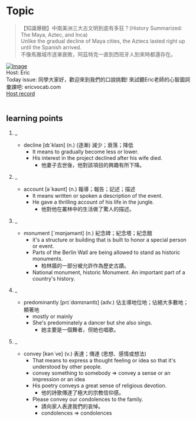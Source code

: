 # Topic

> 【知識爆棚】中南美洲三大古文明到底有多狂？(History Summarized: The Maya, Aztec, and Inca) <br>
> Unlike the gradual decline of Maya cities, the Aztecs lasted right up until the Spanish arrived. <br>
> 不像馬雅城市逐漸衰敗，阿茲特克一直到西班牙人到來時都還存在。 <br>

[![Image](https://cdn.voicetube.com/assets/thumbnails/uC0PgqB-XuE.jpg)](https://www.youtube.com/embed/uC0PgqB-XuE?rel=0&showinfo=0&cc_load_policy=0&controls=1&autoplay=1&iv_load_policy=3&playsinline=1&wmode=transparent&start=497&end=503&enablejsapi=1&origin=https://tw.voicetube.com&widgetid=1)<br>
Host: Eric
<br>Today issue: 同學大家好，歡迎來到我們的口說挑戰! 來試聽Eric老師的心智圖詞彙課吧: ericvocab.com
<br>
[Host record](https://cdn.voicetube.com/tmp/everyday_records/yangec/3130.mp3)
<br><br>
## learning points
1. _
	* decline [dɪˋklaɪn] (n.) (逐漸) 減少；衰落；降低
		- It means to gradually become less or lower.
		- His interest in the project declined after his wife died.
			+ 他妻子去世後，他對該項目的興趣有所下降。

2. _
	* account [əˋkaʊnt] (n.) 報導；報告；記述；描述
		- It means written or spoken a description of the event.
		- He gave a thrilling account of his life in the jungle.
			+ 他對他在叢林中的生活做了驚人的描述。

3. _
	* monument [ˋmɑnjəmənt] (n.) 紀念碑；紀念塔；紀念館
		- it's a structure or building that is built to honor a special person or event.
		- Parts of the Berlin Wall are being allowed to stand as historic monuments.
			+ 柏林牆的一部分被允許作為歷史古蹟。
		- National monument, historic Monument. An important part of a country's history.

4. _
	* predominantly [prɪˋdɑmɪnəntlɪ] (adv.) 佔主導地位地；佔絕大多數地；顯著地
		- mostly or mainly
		- She's predominately a dancer but she also sings.
			+ 她主要是一個舞者，但她也唱歌。

5. _
	* convey [kənˋve] (v.) 表達；傳達 (思想、感情或想法)
		- That means to express a thought feeling or idea so that it's understood by other people.
		- convey something to somebody => convey a sense or an impression or an idea
		- His poetry conveys a great sense of religious devotion.
			+ 他的詩歌傳達了極大的宗教信仰感。
		- Please convey our condolences to the family.
			+ 請向家人表達我們的哀悼。
			+ condolences => condolences
